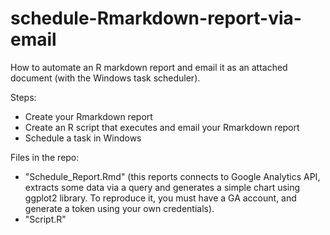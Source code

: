 # schedule-Rmarkdown-report-via-email
How to automate an R markdown report and email it as an attached document (with the Windows task scheduler).

Steps:
- Create your Rmarkdown report
- Create an R script that executes and email your Rmarkdown report 
- Schedule a task in Windows

Files in the repo:
- "Schedule_Report.Rmd" (this reports connects to Google Analytics API, extracts some data via a query and generates a simple chart using ggplot2 library. To reproduce it, you must have a GA account, and generate a token using your own credentials).
- "Script.R"
